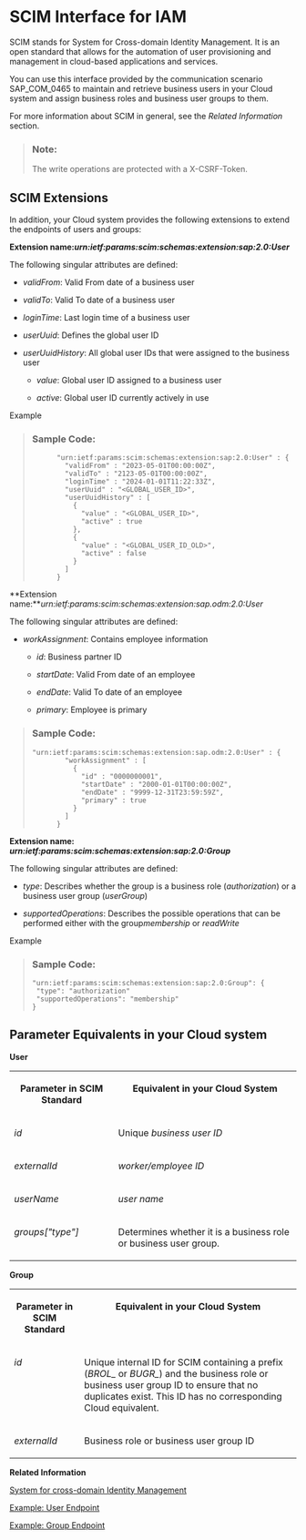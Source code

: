 <!-- loio3e7de5f45e65496e87bf4534e477a70d -->

# SCIM Interface for IAM



SCIM stands for System for Cross-domain Identity Management. It is an open standard that allows for the automation of user provisioning and management in cloud-based applications and services.



You can use this interface provided by the communication scenario SAP\_COM\_0465 to maintain and retrieve business users in your Cloud system and assign business roles and business user groups to them.



For more information about SCIM in general, see the *Related Information* section.

> ### Note:  
> The write operations are protected with a X-CSRF-Token.



<a name="loio3e7de5f45e65496e87bf4534e477a70d__section_nc3_rx3_pzb"/>

## SCIM Extensions

In addition, your Cloud system provides the following extensions to extend the endpoints of users and groups:



**Extension name:*urn:ietf:params:scim:schemas:extension:sap:2.0:User***

The following singular attributes are defined:

-   *validFrom*: Valid From date of a business user

-   *validTo*: Valid To date of a business user

-   *loginTime*: Last login time of a business user

-   *userUuid*: Defines the global user ID

-   *userUuidHistory*: All global user IDs that were assigned to the business user

    -   *value*: Global user ID assigned to a business user

    -   *active*: Global user ID currently actively in use



Example

> ### Sample Code:  
> ```
>       "urn:ietf:params:scim:schemas:extension:sap:2.0:User" : {
>         "validFrom" : "2023-05-01T00:00:00Z",
>         "validTo" : "2123-05-01T00:00:00Z",
>         "loginTime" : "2024-01-01T11:22:33Z",
>         "userUuid" : "<GLOBAL_USER_ID>",
>         "userUuidHistory" : [
>           {
>             "value" : "<GLOBAL_USER_ID>",
>             "active" : true
>           },
>           {
>             "value" : "<GLOBAL_USER_ID_OLD>",
>             "active" : false
>           }
>         ]
>       }
> 
> ```

**Extension name:***urn:ietf:params:scim:schemas:extension:sap.odm:2.0:User*

The following singular attributes are defined:

-   *workAssignment*: Contains employee information

    -   *id*: Business partner ID

    -   *startDate*: Valid From date of an employee

    -   *endDate*: Valid To date of an employee

    -   *primary*: Employee is primary



> ### Sample Code:  
> ```
> "urn:ietf:params:scim:schemas:extension:sap.odm:2.0:User" : {
>         "workAssignment" : [
>           {
>             "id" : "0000000001",
>             "startDate" : "2000-01-01T00:00:00Z",
>             "endDate" : "9999-12-31T23:59:59Z",
>             "primary" : true
>           }
>         ]
>       }
> 
> ```

**Extension name: *urn:ietf:params:scim:schemas:extension:sap:2.0:Group***

The following singular attributes are defined:

-   *type*: Describes whether the group is a business role \(*authorization*\) or a business user group \(*userGroup*\)

-   *supportedOperations*: Describes the possible operations that can be performed either with the group*membership* or *readWrite*


Example

> ### Sample Code:  
> ```
> "urn:ietf:params:scim:schemas:extension:sap:2.0:Group": {
>  "type": "authorization"
>  "supportedOperations": "membership"
> }
> ```



<a name="loio3e7de5f45e65496e87bf4534e477a70d__section_ovn_zx3_pzb"/>

## Parameter Equivalents in your Cloud system

**User**


<table>
<tr>
<th valign="top">

Parameter in SCIM Standard

</th>
<th valign="top">

Equivalent in your Cloud System

</th>
</tr>
<tr>
<td valign="top">

*id*

</td>
<td valign="top">

Unique *business user ID*

</td>
</tr>
<tr>
<td valign="top">

*externalId*

</td>
<td valign="top">

*worker/employee ID*

</td>
</tr>
<tr>
<td valign="top">

*userName*

</td>
<td valign="top">

*user name*

</td>
</tr>
<tr>
<td valign="top">

*groups\["type"\]*

</td>
<td valign="top">

Determines whether it is a business role or business user group.

</td>
</tr>
</table>

**Group**


<table>
<tr>
<th valign="top">

Parameter in SCIM Standard

</th>
<th valign="top">

Equivalent in your Cloud System

</th>
</tr>
<tr>
<td valign="top">

*id*

</td>
<td valign="top">

Unique internal ID for SCIM containing a prefix \(*BROL\_* or *BUGR\_*\) and the business role or business user group ID to ensure that no duplicates exist. This ID has no corresponding Cloud equivalent.

</td>
</tr>
<tr>
<td valign="top">

*externalId*

</td>
<td valign="top">

Business role or business user group ID

</td>
</tr>
</table>

**Related Information**  


[System for cross-domain Identity Management](https://simplecloud.info/)

[Example: User Endpoint](example-user-endpoint-d69daf4.md "")

[Example: Group Endpoint](example-group-endpoint-ac889df.md "")

